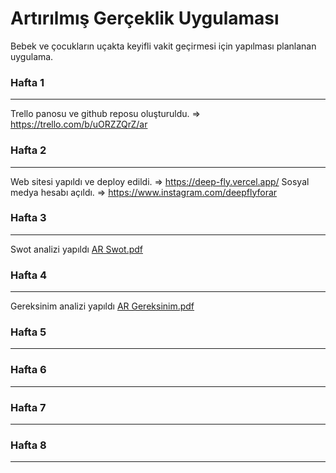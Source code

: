 # Artırılmış Gerçeklik Uygulaması
Bebek ve çocukların uçakta keyifli vakit geçirmesi için yapılması planlanan uygulama.


### Hafta 1 
-----
Trello panosu ve github reposu oluşturuldu. => https://trello.com/b/uORZZQrZ/ar 

### Hafta 2
-----
Web sitesi yapıldı ve deploy edildi. => https://deep-fly.vercel.app/
Sosyal medya hesabı açıldı. => https://www.instagram.com/deepflyforar

### Hafta 3
-----
Swot analizi yapıldı
[AR Swot.pdf](https://github.com/user-attachments/files/17578552/AR.Swot.pdf)

### Hafta 4 
-----
Gereksinim analizi yapıldı
[AR Gereksinim.pdf](https://github.com/user-attachments/files/17578562/AR.Gereksinim.pdf)

### Hafta 5
-----


### Hafta 6
-----


### Hafta 7
-----


### Hafta 8
-----

